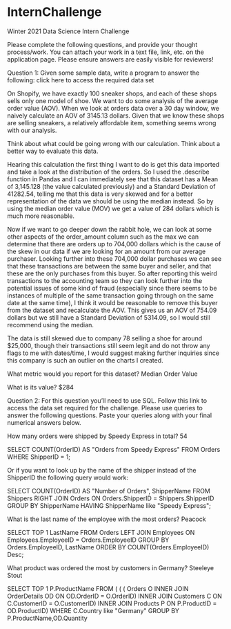 # InternChallenge

Winter 2021 Data Science Intern Challenge 

Please complete the following questions, and provide your thought process/work. You can attach your work in a text file, link, etc. on the application page. Please ensure answers are easily visible for reviewers!


Question 1: Given some sample data, write a program to answer the following: click here to access the required data set

On Shopify, we have exactly 100 sneaker shops, and each of these shops sells only one model of shoe. We want to do some analysis of the average order value (AOV). When we look at orders data over a 30 day window, we naively calculate an AOV of 3145.13 dollars. Given that we know these shops are selling sneakers, a relatively affordable item, something seems wrong with our analysis. 

Think about what could be going wrong with our calculation. Think about a better way to evaluate this data. 

Hearing this calculation the first thing I want to do is get this data imported and take a look at the distribution of the orders. So I used the .describe function in Pandas and I can immediately see that this dataset has a Mean of  3,145.128 (the value calculated previously) and a Standard Deviation of 41282.54, telling me that this data is very skewed and for a better representation of the data we should be using the median instead. So by using the median order value (MOV) we get a value of 284 dollars which is much more reasonable.

Now if we want to go deeper down the rabbit hole, we can look at some other aspects of the order_amount column such as the max we can determine that there are orders up to 704,000 dollars which is the cause of the skew in our data if we are looking for an amount from our average purchaser. Looking further into these 704,000 dollar purchases we can see that these transactions are between the same buyer and seller, and that these are the only purchases from this buyer. So after reporting this weird transactions to the accounting team so they can look further into the potential issues of some kind of fraud (especially since there seems to be instances of multiple of the same transaction going through on the same date at the same time), I think it would be reasonable to remove this buyer from the dataset and recalculate the AOV. This gives us an AOV of 754.09 dollars but we still have a Standard Deviation of 5314.09, so I would still recommend using the median. 

The data is still skewed due to company 78 selling a shoe for around $25,000, though their transactions still seem legit and do not throw any flags to me with dates/time, I would suggest making further inquiries since this company is such an outlier on the charts I created.


What metric would you report for this dataset?
Median Order Value

What is its value?
$284


Question 2: For this question you’ll need to use SQL. Follow this link to access the data set required for the challenge. Please use queries to answer the following questions. Paste your queries along with your final numerical answers below.

How many orders were shipped by Speedy Express in total?
54

SELECT COUNT(OrderID) AS "Orders from Speedy Express" FROM Orders
WHERE ShipperID = 1;

Or if you want to look up by the name of the shipper instead of the ShipperID the following query would work:

SELECT COUNT(OrderID) AS "Number of Orders", ShipperName FROM Shippers
RIGHT JOIN Orders 
ON Orders.ShipperID = Shippers.ShipperID
GROUP BY ShipperName
HAVING ShipperName like "Speedy Express";

What is the last name of the employee with the most orders?
Peacock

SELECT TOP 1 LastName FROM Orders
LEFT JOIN Employees
ON Employees.EmployeeID = Orders.EmployeeID
GROUP BY Orders.EmployeeID, LastName
ORDER BY COUNT(Orders.EmployeeID) Desc;

What product was ordered the most by customers in Germany?
Steeleye Stout

SELECT TOP 1 P.ProductName
FROM ( ( ( Orders O INNER JOIN OrderDetails OD ON OD.OrderID = O.OrderID)
INNER JOIN Customers C ON C.CustomerID = O.CustomerID)
INNER JOIN Products P ON P.ProductID = OD.ProductID)
WHERE C.Country like "Germany"
GROUP BY P.ProductName,OD.Quantity

